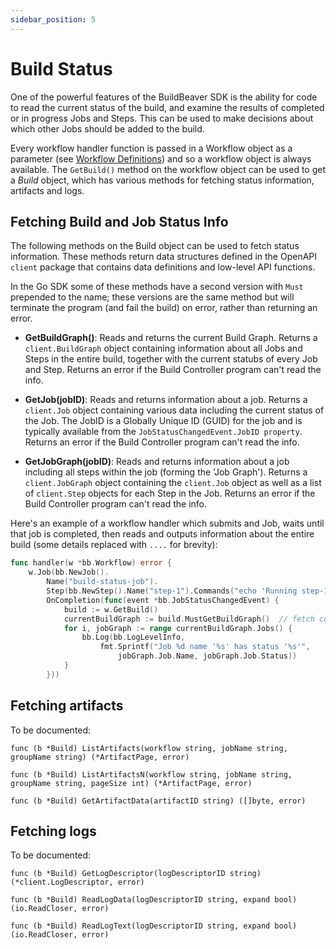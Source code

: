 ```yaml
---
sidebar_position: 5
---
```


# Build Status

One of the powerful features of the BuildBeaver SDK is the ability for code to read the current status of the build,
and examine the results of completed or in progress Jobs and Steps. This can be used to make decisions about which
other Jobs should be added to the build.

Every workflow handler function is passed in a Workflow object as a parameter (see [Workflow Definitions](workflows#workflow-definitions))
and so a workflow object is always available. The ``GetBuild()`` method on the workflow object can be used to get
a *Build* object, which has various methods for fetching status information, artifacts and logs.


## Fetching Build and Job Status Info

The following methods on the Build object can be used to fetch status information. These methods return
data structures defined in the OpenAPI ``client`` package that contains data definitions and low-level API functions.

In the Go SDK some of these methods have a second version with ``Must`` prepended to the name; these versions are
the same method but will terminate the program (and fail the build) on error, rather than returning an error.

- **GetBuildGraph()**: Reads and returns the current Build Graph. Returns a ``client.BuildGraph``
  object containing information about all Jobs and Steps in the entire build, together with
  the current statubs of every Job and Step. Returns an error if the Build Controller program can't read the info.

- **GetJob(jobID)**: Reads and returns information about a job. Returns a ``client.Job`` object containing various
  data including the current status of the Job. The JobID is a Globally Unique ID (GUID) for the job and is typically
  available from the ``JobStatusChangedEvent.JobID property``.
  Returns an error if the Build Controller program can't read the info.

- **GetJobGraph(jobID)**: Reads and returns information about a job including all steps within the job (forming
  the 'Job Graph'). Returns a ``client.JobGraph`` object containing the ``client.Job`` object as well as a list of
  ``client.Step`` objects for each Step in the Job.
  Returns an error if the Build Controller program can't read the info.

Here's an example of a workflow handler which submits and Job, waits until that job is completed, then reads and
outputs information about the entire build (some details replaced with ``....`` for brevity):

```go
func handler(w *bb.Workflow) error {
    w.Job(bb.NewJob().
        Name("build-status-job").
        Step(bb.NewStep().Name("step-1").Commands("echo 'Running step-1'").
        OnCompletion(func(event *bb.JobStatusChangedEvent) {
            build := w.GetBuild()
			currentBuildGraph := build.MustGetBuildGraph()  // fetch current status from bb or the server
			for i, jobGraph := range currentBuildGraph.Jobs() {
				bb.Log(bb.LogLevelInfo,
					fmt.Sprintf("Job %d name '%s' has status '%s'",
					    jobGraph.Job.Name, jobGraph.Job.Status))
			}
        }))
```

## Fetching artifacts

To be documented:

  ```func (b *Build) ListArtifacts(workflow string, jobName string, groupName string) (*ArtifactPage, error)```

  ```func (b *Build) ListArtifactsN(workflow string, jobName string, groupName string, pageSize int) (*ArtifactPage, error)```

  ```func (b *Build) GetArtifactData(artifactID string) ([]byte, error)```

## Fetching logs

To be documented:

  ```func (b *Build) GetLogDescriptor(logDescriptorID string) (*client.LogDescriptor, error)```

  ```func (b *Build) ReadLogData(logDescriptorID string, expand bool) (io.ReadCloser, error)```

  ```func (b *Build) ReadLogText(logDescriptorID string, expand bool) (io.ReadCloser, error)```
